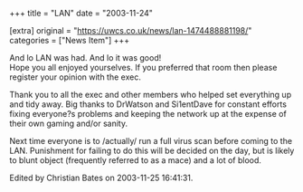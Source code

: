 +++
title = "LAN"
date = "2003-11-24"

[extra]
original = "https://uwcs.co.uk/news/lan-1474488881198/"    
categories = ["News Item"]
+++

And lo LAN was had. And lo it was good\!  
Hope you all enjoyed yourselves. If you preferred that room then please register your opinion with the exec.

Thank you to all the exec and other members who helped set everything up and tidy away. Big thanks to DrWatson and Si1entDave for constant efforts fixing everyone?s problems and keeping the network up at the expense of their own gaming and/or sanity.

Next time everyone is to /actually/ run a full virus scan before coming to the LAN. Punishment for failing to do this will be decided on the day, but is likely to blunt object (frequently referred to as a mace) and a lot of blood.

Edited by Christian Bates on 2003-11-25 16:41:31.

